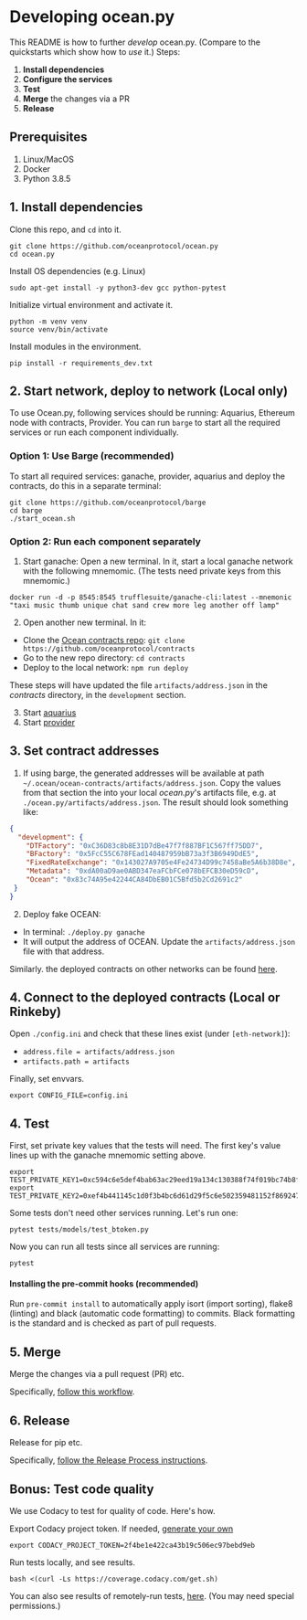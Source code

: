 # Developing ocean.py

This README is how to further *develop* ocean.py. (Compare to the quickstarts which show how to *use* it.)
Steps:
1. **Install dependencies**
1. **Configure the services**
1. **Test**
1. **Merge** the changes via a PR
1. **Release** 

## Prerequisites

1. Linux/MacOS
2. Docker
3. Python 3.8.5

## 1. Install dependencies

Clone this repo, and `cd` into it.
```console
git clone https://github.com/oceanprotocol/ocean.py
cd ocean.py
```
Install OS dependencies (e.g. Linux)
```console
sudo apt-get install -y python3-dev gcc python-pytest
```

Initialize virtual environment and activate it.
```console
python -m venv venv
source venv/bin/activate
```

Install modules in the environment.
```
pip install -r requirements_dev.txt
```


## 2. Start network, deploy to network (Local only)
To use Ocean.py, following services should be running: Aquarius, Ethereum node with contracts, Provider.
You can run `barge` to start all the required services or run each component individually.  

### Option 1: Use Barge (recommended)
To start all required services: ganache, provider, aquarius and deploy the contracts, do this in a separate terminal:
```console
git clone https://github.com/oceanprotocol/barge
cd barge
./start_ocean.sh
```

### Option 2: Run each component separately

1. Start ganache: Open a new terminal. In it, start a local ganache network with the following mnemomic. (The tests need private keys from this mnemomic.)
```console
docker run -d -p 8545:8545 trufflesuite/ganache-cli:latest --mnemonic "taxi music thumb unique chat sand crew more leg another off lamp"
```

2. Open another new terminal. In it:
* Clone the [Ocean contracts repo](https://github.com/oceanprotocol/contracts): `git clone https://github.com/oceanprotocol/contracts`
* Go to the new repo directory: `cd contracts`
* Deploy to the local network: `npm run deploy`

These steps will have updated the file `artifacts/address.json` in the _contracts_ directory, in the `development` section.

3. Start [aquarius](https://github.com/oceanprotocol/aquarius/blob/master/README.md)
4. Start [provider](https://github.com/oceanprotocol/provider)

## 3. Set contract addresses
1. If using barge, the generated addresses will be available at path `~/.ocean/ocean-contracts/artifacts/address.json`.
Copy the values from that section the into your local _ocean.py_'s artifacts file, e.g. at `./ocean.py/artifacts/address.json`. The result should look something like:
```json
{
  "development": {
    "DTFactory": "0xC36D83c8b8E31D7dBe47f7f887BF1C567ff75DD7",
    "BFactory": "0x5FcC55C678FEad140487959bB73a3f3B6949DdE5",
    "FixedRateExchange": "0x143027A9705e4Fe24734D99c7458aBe5A6b38D8e",
    "Metadata": "0xdA00aD9ae0ABD347eaFCbFCe078bEFCB30eD59cD",
    "Ocean": "0x83c74A95e42244CA84DbEB01C5Bfd5b2Cd2691c2"
 } 
}
```
2. Deploy fake OCEAN:
* In terminal: `./deploy.py ganache`
* It will output the address of OCEAN. Update the `artifacts/address.json` file with that address.


Similarly. the deployed contracts on other networks can be found [here](https://github.com/oceanprotocol/contracts/blob/master/artifacts/address.json).


## 4. Connect to the deployed contracts (Local or Rinkeby)

Open `./config.ini` and check that these lines exist (under `[eth-network]`):
* `address.file = artifacts/address.json`
* `artifacts.path = artifacts`

Finally, set envvars.
```console
export CONFIG_FILE=config.ini
```

## 4. Test

First, set private key values that the tests will need. The first key's value lines up with the ganache mnemomic setting above.
```console
export TEST_PRIVATE_KEY1=0xc594c6e5def4bab63ac29eed19a134c130388f74f019bc74b8f4389df2837a58
export TEST_PRIVATE_KEY2=0xef4b441145c1d0f3b4bc6d61d29f5c6e502359481152f869247c7a4244d45209
```

Some tests don't need other services running. Let's run one:
```console
pytest tests/models/test_btoken.py
```

Now you can run all tests since all services are running:
```console
pytest
```

#### Installing the pre-commit hooks (recommended)
Run `pre-commit install` to automatically apply isort (import sorting), flake8 (linting) and black (automatic code formatting) to commits. Black formatting is the standard and is checked as part of pull requests.

## 5. Merge

Merge the changes via a pull request (PR) etc. 

Specifically, [follow this workflow](https://docs.oceanprotocol.com/concepts/contributing/#fix-or-improve-core-software).

## 6. Release

Release for pip etc.

Specifically, [follow the Release Process instructions](../RELEASE_PROCESS.md).


## Bonus: Test code quality

We use Codacy to test for quality of code. Here's how.

Export Codacy project token. If needed, [generate your own](https://docs.codacy.com/repositories-configure/integrations/project-api/)
```console
export CODACY_PROJECT_TOKEN=2f4be1e422ca43b19c506ec97bebd9eb
```

Run tests locally, and see results.
```console
bash <(curl -Ls https://coverage.codacy.com/get.sh)
```

You can also see results of remotely-run tests, [here](https://app.codacy.com/gh/oceanprotocol/ocean.py/dashboard). (You may need special permissions.)
